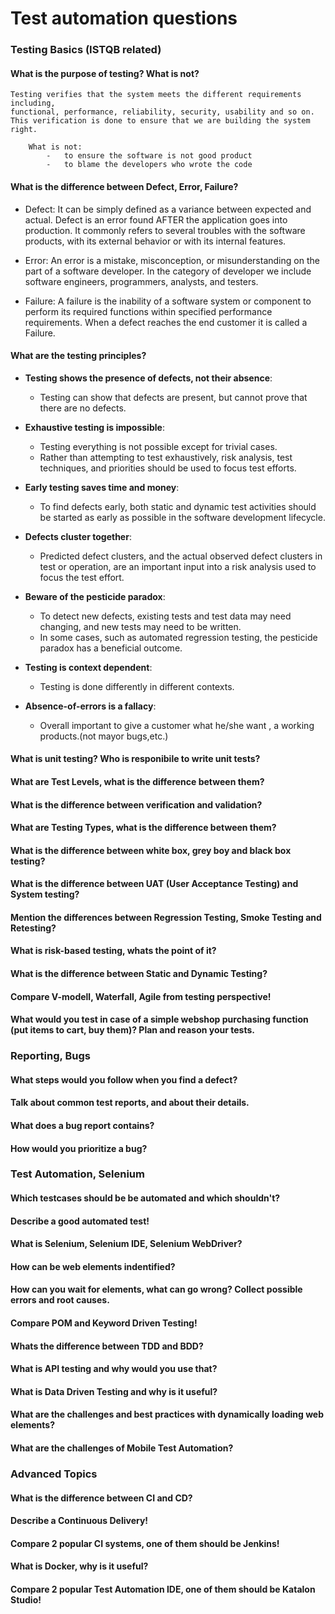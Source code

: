 # Test automation questions

### Testing Basics (ISTQB related)

#### What is the purpose of testing? What is not?
    Testing verifies that the system meets the different requirements including,
    functional, performance, reliability, security, usability and so on.
    This verification is done to ensure that we are building the system right.
    
        What is not:
            -   to ensure the software is not good product
            -   to blame the developers who wrote the code
             
#### What is the difference between Defect, Error, Failure?
-   Defect:
     It can be simply defined as a variance between expected and actual. Defect is an error found AFTER the application goes into production.
     It commonly refers to several troubles with the software products,
     with its external behavior or with its internal features.

-   Error:
    An error is a mistake, misconception, or misunderstanding on the part of a software developer.
    In the category of developer we include software engineers, programmers, analysts, and testers. 
    
-   Failure:
    A failure is the inability of a software system or component to perform its required functions within specified performance requirements.
    When a defect reaches the end customer it is called a Failure.

#### What are the testing principles?
-   **Testing shows the presence of defects, not their absence**:
    -   Testing can show that defects are present, but cannot prove that there are no defects.  

-   **Exhaustive testing is impossible**:
    -   Testing everything is not possible except for trivial cases.
    -   Rather than attempting to test exhaustively, risk analysis, test techniques, and priorities should be used to
        focus test efforts.
        
-   **Early testing saves time and money**:
    -   To find defects early, both static and dynamic test activities should be started as early as possible in the
        software development lifecycle.

-   **Defects cluster together**:
    -   Predicted defect clusters, and the actual observed
        defect clusters in test or operation, are an important input into a risk analysis used to focus the test effort.
  
  - **Beware of the pesticide paradox**:
    -   To detect new defects, existing tests and test data may need changing, and new tests may need to be
        written.
    -   In some cases, such as automated regression testing, the pesticide paradox has a
        beneficial outcome.
  
  - **Testing is context dependent**:
    -   Testing is done differently in different contexts.
    
  - **Absence-of-errors is a fallacy**:
    -   Overall important to give a customer what he/she want , a working products.(not mayor bugs,etc.)

#### What is unit testing? Who is responibile to write unit tests?
#### What are Test Levels, what is the difference between them?
#### What is the difference between verification and validation?
#### What are Testing Types, what is the difference between them?
#### What is the difference between white box, grey boy and black box testing?
#### What is the difference between UAT (User Acceptance Testing) and System testing?
#### Mention the differences between Regression Testing, Smoke Testing and Retesting?
#### What is risk-based testing, whats the point of it?
#### What is the difference between Static and Dynamic Testing?
#### Compare V-modell, Waterfall, Agile from testing perspective!
#### What would you test in case of a simple webshop purchasing function (put items to cart, buy them)? Plan and reason your tests.

### Reporting, Bugs

#### What steps would you follow when you find a defect?
#### Talk about common test reports, and about their details.
#### What does a bug report contains?
#### How would you prioritize a bug?

### Test Automation, Selenium

#### Which testcases should be be automated and which shouldn't?
#### Describe a good automated test!
#### What is Selenium, Selenium IDE, Selenium WebDriver?
#### How can be web elements indentified?
#### How can you wait for elements, what can go wrong? Collect possible errors and root causes.
#### Compare POM and Keyword Driven Testing!
#### Whats the difference between TDD and BDD?
#### What is API testing and why would you use that?
#### What is Data Driven Testing and why is it useful?
#### What are the challenges and best practices with dynamically loading web elements?
#### What are the challenges of Mobile Test Automation?

### Advanced Topics

#### What is the difference between CI and CD?
#### Describe a Continuous Delivery!
#### Compare 2 popular CI systems, one of them should be Jenkins!
#### What is Docker, why is it useful?
#### Compare 2 popular Test Automation IDE, one of them should be Katalon Studio!